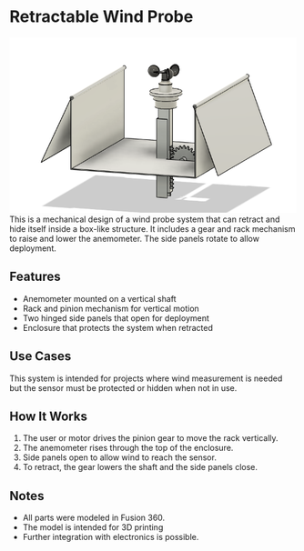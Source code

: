 # Retractable Wind Probe 
![Deployed View](/PHOTO.png)</br>
This is a mechanical design of a wind probe system that can retract and hide itself inside a box-like structure. It includes a gear and rack mechanism to raise and lower the anemometer. The side panels rotate to allow deployment.

## Features

- Anemometer mounted on a vertical shaft
- Rack and pinion mechanism for vertical motion
- Two hinged side panels that open for deployment
- Enclosure that protects the system when retracted

## Use Cases

This system is intended for projects where wind measurement is needed but the sensor must be protected or hidden when not in use.

## How It Works

1. The user or motor drives the pinion gear to move the rack vertically.
2. The anemometer rises through the top of the enclosure.
3. Side panels open to allow wind to reach the sensor.
4. To retract, the gear lowers the shaft and the side panels close.

## Notes

- All parts were modeled in Fusion 360.
- The model is intended for 3D printing 
- Further integration with electronics is possible.



